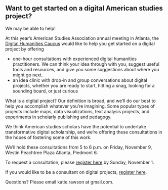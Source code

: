 ## Want to get started on a digital American studies project?

We may be able to help!

At this year’s American Studies Association annual meeting in Atlanta, the [Digital Humanities Caucus](http://www.theasa.net/caucus_digital_humanities/) would like to help you get started on a digital project by offering
 
-	one-hour consultations with experienced digital humanities practitioners. We can think your idea through with you, suggest useful tools and resources, and give you some suggestions about where you might go next.
-	an idea clinic with drop-in and group conversations about digital projects, whether you are ready to start, hitting a snag, looking for a sounding board, or just curious

What is a digital project? Our definition is broad, and we’ll do our best to help you accomplish whatever you’re imagining. Some popular types of projects include maps, data visualizations, text analysis projects, and experiments in scholarly publishing and pedagogy.

We think American studies scholars have the potential to undertake transformative digital scholarship, and we’re offering these consultations in the hopes of fostering some of this work.

We’ll hold these consultations from 5 to 6 p.m. on Friday, November 9, Westin Peachtree Plaza Atlanta, Piedmont 6.

To request a consultation, please [register here](https://docs.google.com/forms/d/e/1FAIpQLSeqZ6_j58bofPOGuk3Lm84JYM2rOLygko07hRlhD34OCOyG5g/viewform?usp=sf_link) by Sunday, November 1.

If you would like to be a consultant on digital projects, [register here](https://docs.google.com/forms/d/e/1FAIpQLSe-zrkph1C0Y-IdzefijOOHXEYmbXgVdd2bQRuPKYPAztcVxQ/viewform?usp=sf_link). 

Questions? Please email katie.rawson at gmail.com.
